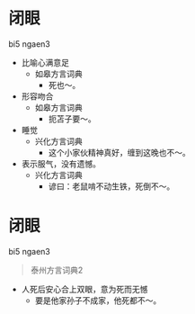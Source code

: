 # 闭眼
bi5 ngaen3
+ 比喻心满意足
  * 如皋方言词典
    - 死也～。
+ 形容吻合
  * 如皋方言词典
    - 扼苫子要～。
+ 睡觉
  * 兴化方言词典
    - 这个小家伙精神真好，缠到这晚也不～。
+ 表示服气，没有遗憾。
  * 兴化方言词典
    - 谚曰：老鼠啃不动生铁，死倒不～。

# 闭眼
bi5 ngaen3
> 泰州方言词典2
- 人死后安心合上双眼，意为死而无憾
  - 要是他家孙子不成家，他死都不～。

